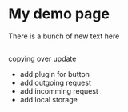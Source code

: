 # My demo page
There is a bunch of new text here

```{mydirective} mywordchangedagain
```

copying over 
update

- add plugin for button 
- add outgoing request
- add incomming request
- add local storage
